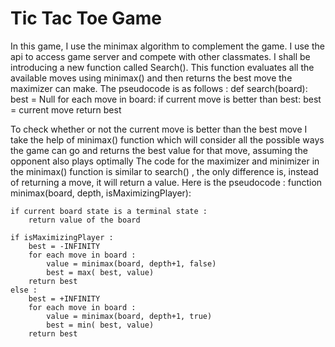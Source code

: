 # Tic Tac Toe Game
In this game, I use the minimax algorithm to complement the game. I use the api to access game server and compete with other classmates. I shall be introducing a new function called Search(). This function evaluates all the available moves using minimax() and then returns the best move the maximizer can make. The pseudocode is as follows :
def search(board):
	best = Null
	for each move in board:
		if current move is better than best:
			best = current move
	return best

To check whether or not the current move is better than the best move I take the help of minimax() function which will consider all the possible ways the game can go and returns the best value for that move, assuming the opponent also plays optimally
The code for the maximizer and minimizer in the minimax() function is similar to search() , the only difference is, instead of returning a move, it will return a value. Here is the pseudocode :
function minimax(board, depth, isMaximizingPlayer):

    if current board state is a terminal state :
        return value of the board

    if isMaximizingPlayer :
        best = -INFINITY
        for each move in board :
            value = minimax(board, depth+1, false)
            best = max( best, value)
        return best
    else :
        best = +INFINITY
        for each move in board :
            value = minimax(board, depth+1, true)
            best = min( best, value)
        return best


